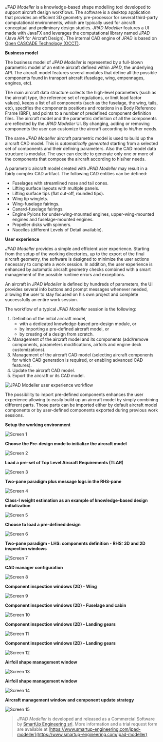 _JPAD Modeller_ is a knowledge-based shape modelling tool developed to support aircraft design workflows. The software is a desktop application that provides an efficient 3D geometry pre-processor for several third-party computational environments, which are typically used for aircraft conceptual and preliminary design studies. _JPAD Modeller_ features a UI made with JavaFX and leverages the computational library named _JPAD_ (Java API for Aircraft Design). The internal CAD engine of _JPAD_ is based on [Open CASCADE Technology (OCCT)](https://www.opencascade.com/open-cascade-technology).

**Business model**

The business model of _JPAD Modeller_ is represented by a full-blown parametric model of an entire aircraft defined within _JPAD_, the underlying API. The aircraft model features several modules that define all the possible components found in transport aircraft (fuselage, wing, empennages, engines, etc). 

The main aircraft data structure collects the high-level parameters (such as the aircraft type, the reference set of regulations, or limit load factor values), keeps a list of all components (such as the fuselage, the wing, tails, etc), specifies the components positions and rotations in a Body Reference Frame (BRF), and points to a number of predefined component definition files. 
The aircraft model and the parametric definition of all the components are reflected by the _JPAD Modeller_ UI. By changing, adding or removing components the user can customize the aircraft according to his/her needs.

The same _JPAD Modeller_ aircraft parametric model is used to build up the aircraft CAD model. This is _automatically generated_ starting from a selected set of components and their defining parameters. Also the CAD model data structure is modular. The user can decide to generate only one or more of the components that compose the aircraft according to his/her needs.

A parametric aircraft model created with _JPAD Modeller_ may result in a fairly complex CAD artifact. The following CAD entities can be defined: 
- Fuselages with streamlined nose and tail cones.
- Lifting surface layouts with multiple panels.
- Lifting surface tips (flat cut-off, rounded tips).
- Wing tip winglets.
- Wing-fuselage fairings.
- Canard-fuselage fairings.
- Engine Pylons for under-wing-mounted engines, upper-wing-mounted engines and fuselage-mounted engines.
- Propeller disks with spinners.
- Nacelles (different Levels of Detail available).

**User experience**

_JPAD Modeller_ provides a simple and efficient user experience. Starting from the setup of the working directories, up to the export of the final aircraft geometry, the software is designed to minimize the user actions necessary to complete a work session. In addition, the user experience is enhanced by automatic aircraft geometry checks combined with a smart management of the possible runtime errors and exceptions. 

An aircraft in _JPAD Modeller_ is defined by hundreds of parameters, the UI provides several info buttons and prompt messages whenever needed, allowing the user to stay focused on his own project and complete successfully an entire work session. 

The workflow of a typical _JPAD Modeller_ session is the following:
1. Definition of the initial aircraft model,
    - with a dedicated knowledge-based pre-design module, or
    - by importing a pre-defined aircraft model, or
    - by creating of a design from scratch.
2. Management of the aircraft model and its components (add/remove components, parameters modifications, airfoils and engine deck customizations). 
3. Management of the aircraft CAD model (selecting aircraft components for which CAD generation is required, or enabling advanced CAD features). 
4. Update the aircraft CAD model. 
5. Export the aircraft or its CAD model.

![JPAD Modeller user experience workflow](screen0.jpg)

The possibility to import pre-defined components enhances the user experience allowing to easily build up an aircraft model by simply combining different parts. Those parts can be imported either by default aircraft model components or by user-defined components exported during previous work sessions. 

**Setup the working environment**

![Screen 1](screen1.jpg)

**Choose the Pre-design mode to initialize the aircraft model**

![Screen 2](screen2.jpg)

**Load a pre-set of Top Level Aircraft Requirements (TLAR)**

![Screen 3](screen3.jpg)

**Two-pane paradigm plus message logs in the RHS-pane**

![Screen 4](screen4.jpg)

**Class-I weight estimation as an example of knowledge-based design initialization**

![Screen 5](screen5.jpg)

**Choose to load a pre-defined design**

![Screen 6](screen6.jpg)

**Two-pane paradigm - LHS: components definition - RHS: 3D and 2D inspection windows**

![Screen 7](screen7.jpg)

**CAD manager configuration**

![Screen 8](screen8.jpg)

**Component inspection windows (2D) - Wing**

![Screen 9](screen9.jpg)

**Component inspection windows (2D) - Fuselage and cabin**

![Screen 10](screen10.jpg)

**Component inspection windows (2D) - Landing gears**

![Screen 11](screen11.jpg)

**Component inspection windows (2D) - Landing gears**

![Screen 12](screen12.jpg)

**Airfoil shape management window**

![Screen 13](screen13.jpg)

**Airfoil shape management window**

![Screen 14](screen14.jpg)

**Aircraft management window and component update strategy**

![Screen 15](screen15.jpg)

> _JPAD Modeller_ is developed and released as a Commercial Software by [SmartUp Engineering srl](https://www.smartup-engineering.com). More information and a trial request form are available at [https://www.smartup-engineering.com/jpad-modeller](https://www.smartup-engineering.com/jpad-modeller)



